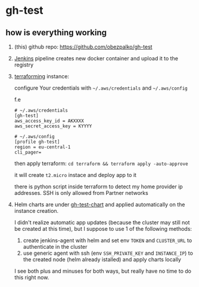 # gh-test
## how is everything working
1. (this) github repo: https://github.com/obezpalko/gh-test
1. [Jenkins](Jenkinsfile) pipeline creates new docker container and upload it to the registry
1. [terraforming](./terraform) instance:

   configure Your credentials with `~/.aws/credentials` and `~/.aws/config`

   f.e
   ```
   # ~/.aws/credentials
   [gh-test]
   aws_access_key_id = AKXXXX
   aws_secret_access_key = KYYYY

   # ~/.aws/config
   [profile gh-test]
   region = eu-central-1
   cli_pager=
   ```

   then apply terraform: `cd terraform && terraform apply -auto-approve`

   it will create `t2.micro` instace and deploy app to it

   there is python script inside terraform to detect my home provider ip addresses. SSH is only allowed from Partner networks

1. Helm charts are under [gh-test-chart](./gh-test-chart) and applied automatically on the instance creation.

   I didn't realize automatic app updates (because the cluster may still not be created at this time), but I suppose to use 1 of the following methods:
   1. create jenkins-agent with helm and set env `TOKEN` and `CLUSTER_URL` to authenticate in the cluster
   1. use generic agent with ssh (env `SSH_PRIVATE_KEY` and `INSTANCE_IP`) to the created node (helm already istalled) and apply charts locally

   I see both plus and minuses for both ways, but really have no time to do this right now.

